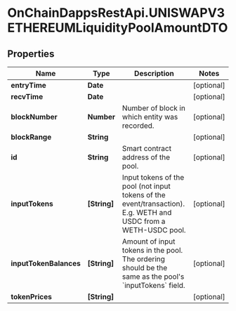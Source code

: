 # OnChainDappsRestApi.UNISWAPV3ETHEREUMLiquidityPoolAmountDTO

## Properties

Name | Type | Description | Notes
------------ | ------------- | ------------- | -------------
**entryTime** | **Date** |  | [optional] 
**recvTime** | **Date** |  | [optional] 
**blockNumber** | **Number** | Number of block in which entity was recorded. | [optional] 
**blockRange** | **String** |  | [optional] 
**id** | **String** | Smart contract address of the pool. | [optional] 
**inputTokens** | **[String]** | Input tokens of the pool (not input tokens of the event/transaction). E.g. WETH and USDC from a WETH-USDC pool. | [optional] 
**inputTokenBalances** | **[String]** | Amount of input tokens in the pool. The ordering should be the same as the pool&#39;s &#x60;inputTokens&#x60; field. | [optional] 
**tokenPrices** | **[String]** |  | [optional] 


